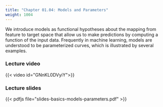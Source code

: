 ```yaml
---
title: "Chapter 01.04: Models and Parameters"
weight: 1004
---
```

We introduce models as functional hypotheses about the mapping from feature to target space that allow us to make predictions by computing a function of the input data. Frequently in machine learning, models are understood to be parameterized curves, which is illustrated by several examples.

<!--more-->

### Lecture video

{{< video id="GNnKL0DVyiY">}}

### Lecture slides

{{< pdfjs file="slides-basics-models-parameters.pdf" >}}
